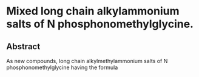 # Mixed long chain alkylammonium salts of N phosphonomethylglycine.

## Abstract
As new compounds, long chain alkylmethylammonium salts of N phosphonomethylglycine having the formula